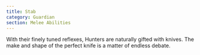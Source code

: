 ```yaml
---
title: Stab
category: Guardian
section: Melee Abilities
---
```


With their finely tuned reflexes, Hunters are naturally gifted with knives. The make and shape of the perfect knife is a matter of endless debate.
